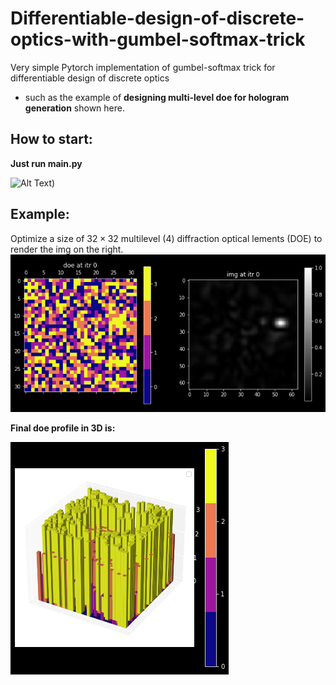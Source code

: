 # Differentiable-design-of-discrete-optics-with-gumbel-softmax-trick
Very simple Pytorch implementation of gumbel-softmax trick for differentiable design of discrete optics
- such as the example of **designing multi-level doe for hologram generation** shown here.

## How to start:
**Just run main.py**

![Alt Text](https://media.giphy.com/media/VbnUQpnihPSIgIXuZv/giphy-downsized.gif))

## Example:
Optimize a size of $32\times32$ multilevel ($4$) diffraction optical lements (DOE) to render the img on the right.
![alt-text](plots/optimization_evolution.gif)

**Final doe profile in 3D is:** 

![alt-text](plots/final_doe_profile.png)
